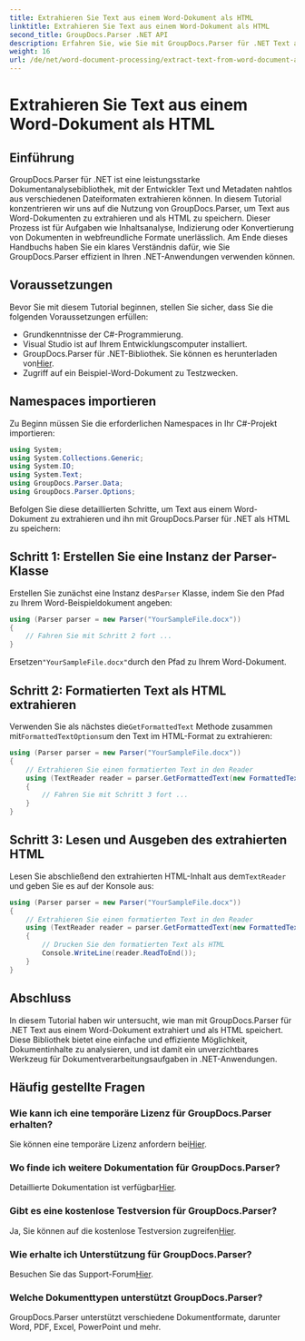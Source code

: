 ```yaml
---
title: Extrahieren Sie Text aus einem Word-Dokument als HTML
linktitle: Extrahieren Sie Text aus einem Word-Dokument als HTML
second_title: GroupDocs.Parser .NET API
description: Erfahren Sie, wie Sie mit GroupDocs.Parser für .NET Text aus Word-Dokumenten extrahieren und als HTML speichern. Schritt-für-Schritt-Anleitung mit Codebeispielen.
weight: 16
url: /de/net/word-document-processing/extract-text-from-word-document-as-html/
---
```


# Extrahieren Sie Text aus einem Word-Dokument als HTML

## Einführung
GroupDocs.Parser für .NET ist eine leistungsstarke Dokumentanalysebibliothek, mit der Entwickler Text und Metadaten nahtlos aus verschiedenen Dateiformaten extrahieren können. In diesem Tutorial konzentrieren wir uns auf die Nutzung von GroupDocs.Parser, um Text aus Word-Dokumenten zu extrahieren und als HTML zu speichern. Dieser Prozess ist für Aufgaben wie Inhaltsanalyse, Indizierung oder Konvertierung von Dokumenten in webfreundliche Formate unerlässlich. Am Ende dieses Handbuchs haben Sie ein klares Verständnis dafür, wie Sie GroupDocs.Parser effizient in Ihren .NET-Anwendungen verwenden können.
## Voraussetzungen
Bevor Sie mit diesem Tutorial beginnen, stellen Sie sicher, dass Sie die folgenden Voraussetzungen erfüllen:
- Grundkenntnisse der C#-Programmierung.
- Visual Studio ist auf Ihrem Entwicklungscomputer installiert.
-  GroupDocs.Parser für .NET-Bibliothek. Sie können es herunterladen von[Hier](https://releases.groupdocs.com/parser/net/).
- Zugriff auf ein Beispiel-Word-Dokument zu Testzwecken.
## Namespaces importieren
Zu Beginn müssen Sie die erforderlichen Namespaces in Ihr C#-Projekt importieren:
```csharp
using System;
using System.Collections.Generic;
using System.IO;
using System.Text;
using GroupDocs.Parser.Data;
using GroupDocs.Parser.Options;
```
Befolgen Sie diese detaillierten Schritte, um Text aus einem Word-Dokument zu extrahieren und ihn mit GroupDocs.Parser für .NET als HTML zu speichern:
## Schritt 1: Erstellen Sie eine Instanz der Parser-Klasse
 Erstellen Sie zunächst eine Instanz des`Parser` Klasse, indem Sie den Pfad zu Ihrem Word-Beispieldokument angeben:
```csharp
using (Parser parser = new Parser("YourSampleFile.docx"))
{
    // Fahren Sie mit Schritt 2 fort ...
}
```
 Ersetzen`"YourSampleFile.docx"`durch den Pfad zu Ihrem Word-Dokument.
## Schritt 2: Formatierten Text als HTML extrahieren
 Verwenden Sie als nächstes die`GetFormattedText` Methode zusammen mit`FormattedTextOptions`um den Text im HTML-Format zu extrahieren:
```csharp
using (Parser parser = new Parser("YourSampleFile.docx"))
{
    // Extrahieren Sie einen formatierten Text in den Reader
    using (TextReader reader = parser.GetFormattedText(new FormattedTextOptions(FormattedTextMode.Html)))
    {
        // Fahren Sie mit Schritt 3 fort ...
    }
}
```
## Schritt 3: Lesen und Ausgeben des extrahierten HTML
 Lesen Sie abschließend den extrahierten HTML-Inhalt aus dem`TextReader` und geben Sie es auf der Konsole aus:
```csharp
using (Parser parser = new Parser("YourSampleFile.docx"))
{
    // Extrahieren Sie einen formatierten Text in den Reader
    using (TextReader reader = parser.GetFormattedText(new FormattedTextOptions(FormattedTextMode.Html)))
    {
        // Drucken Sie den formatierten Text als HTML
        Console.WriteLine(reader.ReadToEnd());
    }
}
```
## Abschluss
In diesem Tutorial haben wir untersucht, wie man mit GroupDocs.Parser für .NET Text aus einem Word-Dokument extrahiert und als HTML speichert. Diese Bibliothek bietet eine einfache und effiziente Möglichkeit, Dokumentinhalte zu analysieren, und ist damit ein unverzichtbares Werkzeug für Dokumentverarbeitungsaufgaben in .NET-Anwendungen.

## Häufig gestellte Fragen
### Wie kann ich eine temporäre Lizenz für GroupDocs.Parser erhalten?
 Sie können eine temporäre Lizenz anfordern bei[Hier](https://purchase.groupdocs.com/temporary-license/).
### Wo finde ich weitere Dokumentation für GroupDocs.Parser?
 Detaillierte Dokumentation ist verfügbar[Hier](https://tutorials.groupdocs.com/parser/net/).
### Gibt es eine kostenlose Testversion für GroupDocs.Parser?
 Ja, Sie können auf die kostenlose Testversion zugreifen[Hier](https://releases.groupdocs.com/).
### Wie erhalte ich Unterstützung für GroupDocs.Parser?
 Besuchen Sie das Support-Forum[Hier](https://forum.groupdocs.com/c/parser/17).
### Welche Dokumenttypen unterstützt GroupDocs.Parser?
GroupDocs.Parser unterstützt verschiedene Dokumentformate, darunter Word, PDF, Excel, PowerPoint und mehr.